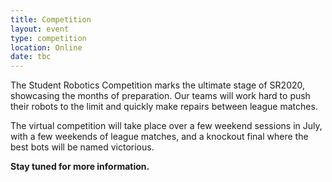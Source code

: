 ```yaml
---
title: Competition
layout: event
type: competition
location: Online
date: tbc
---
```


The Student Robotics Competition marks the ultimate stage of SR2020, showcasing the months of preparation. Our teams will work hard to push their robots to the limit and quickly make repairs between league matches.

The virtual competition will take place over a few weekend sessions in July, with a few weekends of league matches, and a knockout final where the best bots will be named victorious.

**Stay tuned for more information.**
